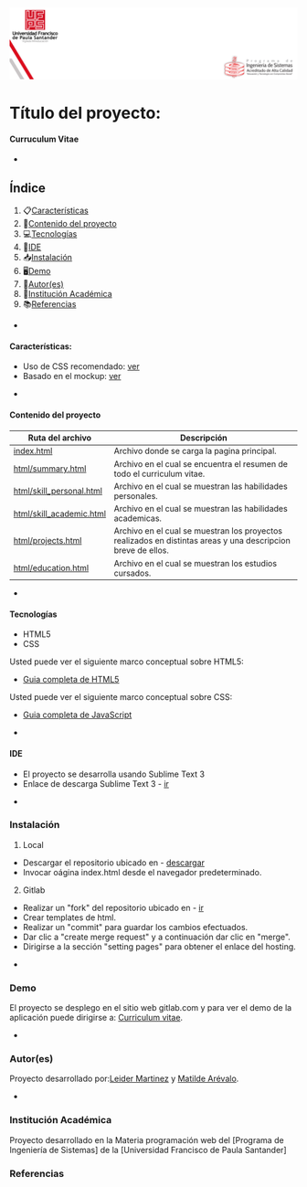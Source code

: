 ![FOTO](img/portada-web.png)
# Título del proyecto:

#### Curruculum Vitae 
*
## Índice
1. 📋[Características](#características)
2. 📝[Contenido del proyecto](#contenido-del-proyecto)
3. 💻[Tecnologías](#tecnologías)
4. 📲[IDE](#ide)
5. 📥[Instalación](#instalación)
6. 🖥[Demo](#demo)
7. 👫[Autor(es)](#autores)
8. 🏫[Institución Académica](#institución-académica)
9. 📚[Referencias](#referencias)
*

#### Características:
  - Uso de CSS recomendado: [ver](https://gitlab.com/leiderMartinez/my-curriculum/-/tree/master/css)
  - Basado en el mockup: [ver](https://www.dropbox.com/s/s8u22zgwl1ipacn/Actividad%20Hoja%20de%20Vida-ufps-CSS.pdf?dl=0)
*

  #### Contenido del proyecto
  | Ruta del archivo | Descripción |
  | --- | --- | 
  | [index.html](https://gitlab.com/leiderMartinez/my-curriculum/-/blob/master/index.html) | Archivo donde se carga la pagina principal. |
  | [html/summary.html](https://gitlab.com/leiderMartinez/my-curriculum/-/blob/master/html/summary.html) | Archivo en el cual se encuentra el resumen de todo el curriculum vitae. |
  | [html/skill_personal.html](https://gitlab.com/leiderMartinez/my-curriculum/-/blob/master/html/skill_personal.html) | Archivo en el cual se muestran las habilidades personales. |
  | [html/skill_academic.html](https://gitlab.com/leiderMartinez/my-curriculum/-/blob/master/html/skill_academic.html) | Archivo en el cual se muestran las habilidades academicas.
  | [html/projects.html](https://gitlab.com/leiderMartinez/my-curriculum/-/blob/master/html/projects.html) | Archivo en el cual se muestran los proyectos realizados en distintas areas y una descripcion breve de ellos. |
  | [html/education.html](https://gitlab.com/leiderMartinez/my-curriculum/-/blob/master/html/education.html) | Archivo en el cual se muestran los estudios cursados. |

*
#### Tecnologías

  - HTML5
  - CSS

Usted puede ver el siguiente marco conceptual sobre HTML5:
  - [Guia completa de HTML5](https://www.w3schools.com/html/default.asp)

Usted puede ver el siguiente marco conceptual sobre CSS:
  - [Guia completa de JavaScript](https://www.w3schools.com/css/default.asp)

  *
#### IDE

- El proyecto se desarrolla usando Sublime Text 3 
- Enlace de descarga Sublime Text 3 - [ir](https://www.sublimetext.com/3)

*
### Instalación


1. Local
  - Descargar el repositorio ubicado en - [descargar](http://gitlab.com/leiderMartinez/my-curriculum)
  - Invocar oágina index.html desde el navegador predeterminado.
2. Gitlab
  - Realizar un "fork" del repositorio ubicado en - [ir](http://gitlab.com/leiderMartinez/my-curriculum)
  - Crear templates de html.
  - Realizar un "commit" para guardar los cambios efectuados.
  - Dar clic a "create merge request" y a continuación dar clic en "merge".
  - Dirigirse a la sección "setting pages" para obtener el enlace del hosting.



*
### Demo

El proyecto se desplego en el sitio web gitlab.com y para ver el demo de la aplicación puede dirigirse a: [Curriculum vitae](http://leidermartinez.gitlab.io/my-curriculum/).

*
### Autor(es)
Proyecto desarrollado por:[Leider Martinez](<leideryesidmm@ufps.edu.co>) y [Matilde Arévalo](<matildealexandraal@ufps.edu.co>).

*
### Institución Académica   
Proyecto desarrollado en la Materia programación web del  [Programa de Ingeniería de Sistemas] de la [Universidad Francisco de Paula Santander]


### Referencias 
